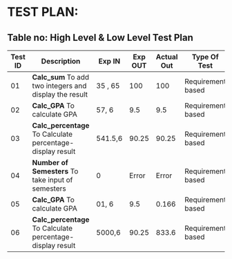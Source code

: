 ﻿# TEST PLAN:

## Table no: High Level & Low Level Test Plan

| **Test ID** | **Description**                                              | **Exp IN** | **Exp OUT** | **Actual Out** |**Type Of Test**  |    
|-------------|--------------------------------------------------------------|------------|-------------|----------------|------------------|
|    01       | **Calc_sum** To add two integers and display the result      |  35 , 65   |        100  |       100      |Requirement based |
|    02       | **Calc_GPA** To calculate GPA                                |  57, 6     |        9.5  |       9.5      |Requirement based |
|    03       | **Calc_percentage** To Calculate percentage- display result  |  541.5,6   |      90.25  |       90.25    |Requirement based |
|    04       | **Number of Semesters** To take input of semesters           |  0         |        Error|       Error    |Requirement based |
|    05       | **Calc_GPA** To calculate GPA                                |  01, 6     |        9.5  |       0.166    |Requirement based |
|    06       | **Calc_percentage** To Calculate percentage- display result  |  5000,6    |      90.25  |       833.6    |Requirement based |
